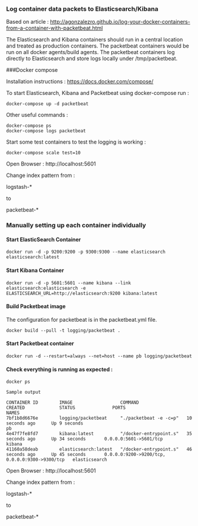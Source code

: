 ### Log container data packets to Elasticsearch/Kibana

Based on article : http://agonzalezro.github.io/log-your-docker-containers-from-a-container-with-packetbeat.html

The Elasticsearch and Kibana containers should run in a central location and treated as production containers.
The packetbeat containers would be run on all docker agents/build agents.  The packetbeat containers log directly to
Elasticsearch and store logs locally under /tmp/packetbeat.

###Docker compose

Installation instructions : https://docs.docker.com/compose/

To start Elasticsearch, Kibana and Packetbeat using docker-compose run :
```
docker-compose up -d packetbeat
```
Other useful commands :
```
docker-compose ps
docker-compose logs packetbeat
```
Start some test containers to test the logging is working :
```
docker-compose scale test=10
```
Open Browser : http://localhost:5601

Change index pattern from :

logstash-*

to

packetbeat-*

### Manually setting up each container individually

#### Start ElasticSearch Container
```
docker run -d -p 9200:9200 -p 9300:9300 --name elasticsearch elasticsearch:latest
```

#### Start Kibana Container
```
docker run -d -p 5601:5601 --name kibana --link elasticsearch:elasticsearch -e ELASTICSEARCH_URL=http://elasticsearch:9200 kibana:latest
```

#### Build Packetbeat image 

The configuration for packetbeat is in the packetbeat.yml file.

```
docker build --pull -t logging/packetbeat .
```

#### Start Packetbeat container
```
docker run -d --restart=always --net=host --name pb logging/packetbeat
```

#### Check everything is running as expected :
```
docker ps

Sample output

CONTAINER ID        IMAGE                  COMMAND                  CREATED             STATUS              PORTS                                            NAMES
7bf1b8d6676e        logging/packetbeat     "./packetbeat -e -c=p"   10 seconds ago      Up 9 seconds                                                         pb
4e47f7fe8fd7        kibana:latest          "/docker-entrypoint.s"   35 seconds ago      Up 34 seconds       0.0.0.0:5601->5601/tcp                           kibana
41160a58deab        elasticsearch:latest   "/docker-entrypoint.s"   46 seconds ago      Up 45 seconds       0.0.0.0:9200->9200/tcp, 0.0.0.0:9300->9300/tcp   elasticsearch

```

Open Browser : http://localhost:5601

Change index pattern from :

logstash-*

to

packetbeat-*


